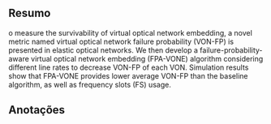 ## Resumo

o measure the survivability of virtual optical network embedding, a novel metric named virtual optical network failure probability (VON-FP) is presented in elastic optical networks. We then develop a failure-probability-aware virtual optical network embedding (FPA-VONE) algorithm considering different line rates to decrease VON-FP of each VON. Simulation results show that FPA-VONE provides lower average VON-FP than the baseline algorithm, as well as frequency slots (FS) usage.


## Anotações

